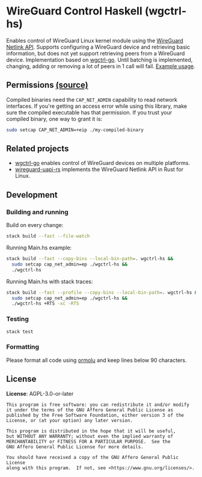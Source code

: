 # WireGuard Control Haskell (wgctrl-hs)

Enables control of WireGuard Linux kernel module using the [WireGuard Netlink API](https://git.zx2c4.com/WireGuard/tree/src/uapi/wireguard.h). Supports configuring a WireGuard device and retrieving basic information, but does not yet support retrieving peers from a WireGuard device. Implementation based on [wgctrl-go](https://github.com/WireGuard/wgctrl-go). Until batching is implemented, changing, adding or removing a lot of peers in 1 call will fail. [Example usage](app/Main.hs).

## Permissions [(source)](https://github.com/gluxon/wireguard-uapi-rs/blob/develop/README.md)

Compiled binaries need the `CAP_NET_ADMIN` capability to read network interfaces. If you're getting an access error while using this library, make sure the compiled executable has that permission. If you trust your compiled binary, one way to grant it is:

```sh
sudo setcap CAP_NET_ADMIN=+eip ./my-compiled-binary
```

## Related projects

* [wgctrl-go](https://github.com/WireGuard/wgctrl-go) enables control of WireGuard devices on multiple platforms.
* [wireguard-uapi-rs](https://github.com/gluxon/wireguard-uapi-rs) implements the WireGuard Netlink API in Rust for Linux.

## Development

### Building and running

Build on every change:

```sh
stack build --fast --file-watch
```

Running Main.hs example:

```sh
stack build --fast --copy-bins --local-bin-path=. wgctrl-hs &&
  sudo setcap cap_net_admin=ep ./wgctrl-hs &&
  ./wgctrl-hs
```

Running Main.hs with stack traces:
```sh
stack build --fast --profile --copy-bins --local-bin-path=. wgctrl-hs &&
  sudo setcap cap_net_admin=ep ./wgctrl-hs &&
  ./wgctrl-hs +RTS -xc -RTS
```

### Testing

```sh
stack test
```

### Formatting

Please format all code using [ormolu](https://github.com/tweag/ormolu) and keep lines below 90 characters.

## License

**License**: AGPL-3.0-or-later

```
This program is free software: you can redistribute it and/or modify
it under the terms of the GNU Affero General Public License as
published by the Free Software Foundation, either version 3 of the
License, or (at your option) any later version.

This program is distributed in the hope that it will be useful,
but WITHOUT ANY WARRANTY; without even the implied warranty of
MERCHANTABILITY or FITNESS FOR A PARTICULAR PURPOSE.  See the
GNU Affero General Public License for more details.

You should have received a copy of the GNU Affero General Public License
along with this program.  If not, see <https://www.gnu.org/licenses/>.
```
